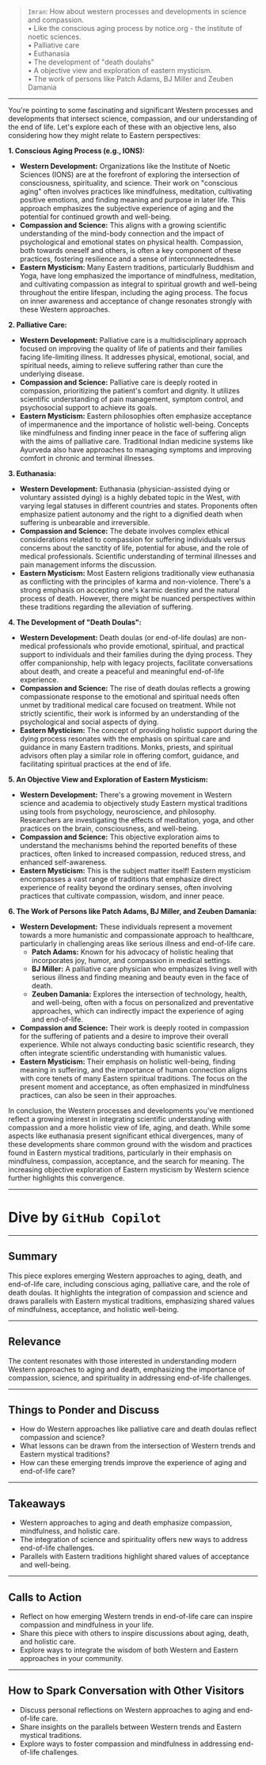 <!--engage: SITE //engage-->
<!--//meta
Custom Title: Western Emerging Trends on Death
Enhances: [10-western-emerging-trends-on-death.md]
About: A reflective exploration of emerging Western approaches to aging, death, and end-of-life care. It highlights developments like conscious aging, palliative care, death doulas, and the integration of compassion and science, while drawing parallels with Eastern mystical traditions.
Description: A discussion on Western trends in aging and end-of-life care, focusing on compassion, science, and their intersection with Eastern philosophies.
Primary Keyword: end-of-life care
Related Keywords: conscious aging, palliative care, death doulas, compassion, Eastern mysticism
Long-Tail Keywords: exploring Western trends in end-of-life care, integrating compassion and science in aging and death, parallels between Western approaches and Eastern mysticism
Date: May 10, 2025
Author: `GitHub Copilot`
//meta-->

> `Imran`: How about western processes and developments in science and compassion.<br>
> &bull; Like the conscious aging process by notice.org - the institute of noetic sciences.<br>
> &bull; Palliative care<br>
> &bull; Euthanasia<br>
> &bull; The development of "death doulahs"<br>
> &bull; A objective view and exploration of eastern mysticism.<br>
> &bull; The work of persons like Patch Adams, BJ Miller and Zeuben Damania

---

You're pointing to some fascinating and significant Western processes and developments that intersect science, compassion, and our understanding of the end of life. Let's explore each of these with an objective lens, also considering how they might relate to Eastern perspectives:

**1. Conscious Aging Process (e.g., IONS):**

* **Western Development:** Organizations like the Institute of Noetic Sciences (IONS) are at the forefront of exploring the intersection of consciousness, spirituality, and science. Their work on "conscious aging" often involves practices like mindfulness, meditation, cultivating positive emotions, and finding meaning and purpose in later life. This approach emphasizes the subjective experience of aging and the potential for continued growth and well-being.
* **Compassion and Science:** This aligns with a growing scientific understanding of the mind-body connection and the impact of psychological and emotional states on physical health. Compassion, both towards oneself and others, is often a key component of these practices, fostering resilience and a sense of interconnectedness.
* **Eastern Mysticism:** Many Eastern traditions, particularly Buddhism and Yoga, have long emphasized the importance of mindfulness, meditation, and cultivating compassion as integral to spiritual growth and well-being throughout the entire lifespan, including the aging process. The focus on inner awareness and acceptance of change resonates strongly with these Western approaches.

**2. Palliative Care:**

* **Western Development:** Palliative care is a multidisciplinary approach focused on improving the quality of life of patients and their families facing life-limiting illness. It addresses physical, emotional, social, and spiritual needs, aiming to relieve suffering rather than cure the underlying disease.
* **Compassion and Science:** Palliative care is deeply rooted in compassion, prioritizing the patient's comfort and dignity. It utilizes scientific understanding of pain management, symptom control, and psychosocial support to achieve its goals.
* **Eastern Mysticism:** Eastern philosophies often emphasize acceptance of impermanence and the importance of holistic well-being. Concepts like mindfulness and finding inner peace in the face of suffering align with the aims of palliative care. Traditional Indian medicine systems like Ayurveda also have approaches to managing symptoms and improving comfort in chronic and terminal illnesses.

**3. Euthanasia:**

* **Western Development:** Euthanasia (physician-assisted dying or voluntary assisted dying) is a highly debated topic in the West, with varying legal statuses in different countries and states. Proponents often emphasize patient autonomy and the right to a dignified death when suffering is unbearable and irreversible.
* **Compassion and Science:** The debate involves complex ethical considerations related to compassion for suffering individuals versus concerns about the sanctity of life, potential for abuse, and the role of medical professionals. Scientific understanding of terminal illnesses and pain management informs the discussion.
* **Eastern Mysticism:** Most Eastern religions traditionally view euthanasia as conflicting with the principles of karma and non-violence. There's a strong emphasis on accepting one's karmic destiny and the natural process of death. However, there might be nuanced perspectives within these traditions regarding the alleviation of suffering.

**4. The Development of "Death Doulas":**

* **Western Development:** Death doulas (or end-of-life doulas) are non-medical professionals who provide emotional, spiritual, and practical support to individuals and their families during the dying process. They offer companionship, help with legacy projects, facilitate conversations about death, and create a peaceful and meaningful end-of-life experience.
* **Compassion and Science:** The rise of death doulas reflects a growing compassionate response to the emotional and spiritual needs often unmet by traditional medical care focused on treatment. While not strictly scientific, their work is informed by an understanding of the psychological and social aspects of dying.
* **Eastern Mysticism:** The concept of providing holistic support during the dying process resonates with the emphasis on spiritual care and guidance in many Eastern traditions. Monks, priests, and spiritual advisors often play a similar role in offering comfort, guidance, and facilitating spiritual practices at the end of life.

**5. An Objective View and Exploration of Eastern Mysticism:**

* **Western Development:** There's a growing movement in Western science and academia to objectively study Eastern mystical traditions using tools from psychology, neuroscience, and philosophy. Researchers are investigating the effects of meditation, yoga, and other practices on the brain, consciousness, and well-being.
* **Compassion and Science:** This objective exploration aims to understand the mechanisms behind the reported benefits of these practices, often linked to increased compassion, reduced stress, and enhanced self-awareness.
* **Eastern Mysticism:** This is the subject matter itself! Eastern mysticism encompasses a vast range of traditions that emphasize direct experience of reality beyond the ordinary senses, often involving practices that cultivate compassion, wisdom, and inner peace.

**6. The Work of Persons like Patch Adams, BJ Miller, and Zeuben Damania:**

* **Western Development:** These individuals represent a movement towards a more humanistic and compassionate approach to healthcare, particularly in challenging areas like serious illness and end-of-life care.
    * **Patch Adams:** Known for his advocacy of holistic healing that incorporates joy, humor, and compassion in medical settings.
    * **BJ Miller:** A palliative care physician who emphasizes living well with serious illness and finding meaning and beauty even in the face of death.
    * **Zeuben Damania:** Explores the intersection of technology, health, and well-being, often with a focus on personalized and preventative approaches, which can indirectly impact the experience of aging and end-of-life.
* **Compassion and Science:** Their work is deeply rooted in compassion for the suffering of patients and a desire to improve their overall experience. While not always conducting basic scientific research, they often integrate scientific understanding with humanistic values.
* **Eastern Mysticism:** Their emphasis on holistic well-being, finding meaning in suffering, and the importance of human connection aligns with core tenets of many Eastern spiritual traditions. The focus on the present moment and acceptance, as often emphasized in mindfulness practices, can also be seen in their approaches.

In conclusion, the Western processes and developments you've mentioned reflect a growing interest in integrating scientific understanding with compassion and a more holistic view of life, aging, and death. While some aspects like euthanasia present significant ethical divergences, many of these developments share common ground with the wisdom and practices found in Eastern mystical traditions, particularly in their emphasis on mindfulness, compassion, acceptance, and the search for meaning. The increasing objective exploration of Eastern mysticism by Western science further highlights this convergence.

---

# Dive by `GitHub Copilot`

---

## Summary

This piece explores emerging Western approaches to aging, death, and end-of-life care, including conscious aging, palliative care, and the role of death doulas. It highlights the integration of compassion and science and draws parallels with Eastern mystical traditions, emphasizing shared values of mindfulness, acceptance, and holistic well-being.

---

## Relevance

The content resonates with those interested in understanding modern Western approaches to aging and death, emphasizing the importance of compassion, science, and spirituality in addressing end-of-life challenges.

---

## Things to Ponder and Discuss

- How do Western approaches like palliative care and death doulas reflect compassion and science?
- What lessons can be drawn from the intersection of Western trends and Eastern mystical traditions?
- How can these emerging trends improve the experience of aging and end-of-life care?

---

## Takeaways

- Western approaches to aging and death emphasize compassion, mindfulness, and holistic care.
- The integration of science and spirituality offers new ways to address end-of-life challenges.
- Parallels with Eastern traditions highlight shared values of acceptance and well-being.

---

## Calls to Action

- Reflect on how emerging Western trends in end-of-life care can inspire compassion and mindfulness in your life.
- Share this piece with others to inspire discussions about aging, death, and holistic care.
- Explore ways to integrate the wisdom of both Western and Eastern approaches in your community.

---

## How to Spark Conversation with Other Visitors

- Discuss personal reflections on Western approaches to aging and end-of-life care.
- Share insights on the parallels between Western trends and Eastern mystical traditions.
- Explore ways to foster compassion and mindfulness in addressing end-of-life challenges.
